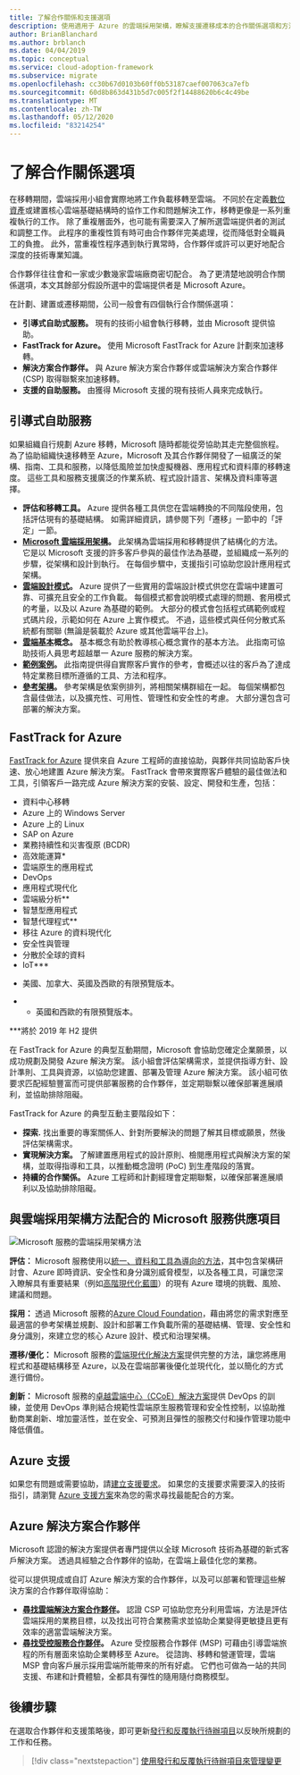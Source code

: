 ```yaml
---
title: 了解合作關係和支援選項
description: 使用適用于 Azure 的雲端採用架構，瞭解支援遷移成本的合作關係選項和方法。
author: BrianBlanchard
ms.author: brblanch
ms.date: 04/04/2019
ms.topic: conceptual
ms.service: cloud-adoption-framework
ms.subservice: migrate
ms.openlocfilehash: cc30b67d0103b60ff0b53187caef007063ca7efb
ms.sourcegitcommit: 60d8b863d431b5d7c005f2f14488620b6c4c49be
ms.translationtype: MT
ms.contentlocale: zh-TW
ms.lasthandoff: 05/12/2020
ms.locfileid: "83214254"
---
```

<!-- cSpell:ignore CSPs MSPs -->

# <a name="understand-partnership-options"></a>了解合作關係選項

在移轉期間，雲端採用小組會實際地將工作負載移轉至雲端。 不同於在定義[數位資產](../../../digital-estate/index.md)或建置核心雲端基礎結構時的協作工作和問題解決工作，移轉更像是一系列重複執行的工作。 除了重複層面外，也可能有需要深入了解所選雲端提供者的測試和調整工作。 此程序的重複性質有時可由合作夥伴完美處理，從而降低對全職員工的負擔。 此外，當重複性程序遇到執行異常時，合作夥伴或許可以更好地配合深度的技術專業知識。

合作夥伴往往會和一家或少數幾家雲端廠商密切配合。 為了更清楚地說明合作關係選項，本文其餘部分假設所選中的雲端提供者是 Microsoft Azure。

在計劃、建置或遷移期間，公司一般會有四個執行合作關係選項：

- **引導式自助式服務。** 現有的技術小組會執行移轉，並由 Microsoft 提供協助。
- **FastTrack for Azure。** 使用 Microsoft FastTrack for Azure 計劃來加速移轉。
- **解決方案合作夥伴。** 與 Azure 解決方案合作夥伴或雲端解決方案合作夥伴 (CSP) 取得聯繫來加速移轉。
- **支援的自助服務。** 由獲得 Microsoft 支援的現有技術人員來完成執行。

## <a name="guided-self-service"></a>引導式自助服務

如果組織自行規劃 Azure 移轉，Microsoft 隨時都能從旁協助其走完整個旅程。 為了協助組織快速移轉至 Azure，Microsoft 及其合作夥伴開發了一組廣泛的架構、指南、工具和服務，以降低風險並加快虛擬機器、應用程式和資料庫的移轉速度。 這些工具和服務支援廣泛的作業系統、程式設計語言、架構及資料庫等選擇。

- **評估和移轉工具。** Azure 提供各種工具供您在雲端轉換的不同階段使用，包括評估現有的基礎結構。 如需詳細資訊，請參閱下列「遷移」一節中的「評定」一節。
- **[Microsoft 雲端採用架構](../../index.md)。** 此架構為雲端採用和移轉提供了結構化的方法。 它是以 Microsoft 支援的許多客戶參與的最佳作法為基礎，並組織成一系列的步驟，從架構和設計到執行。 在每個步驟中，支援指引可協助您設計應用程式架構。
- **[雲端設計模式](https://docs.microsoft.com/azure/architecture/patterns)。** Azure 提供了一些實用的雲端設計模式供您在雲端中建置可靠、可擴充且安全的工作負載。 每個模式都會說明模式處理的問題、套用模式的考量，以及以 Azure 為基礎的範例。 大部分的模式會包括程式碼範例或程式碼片段，示範如何在 Azure 上實作模式。 不過，這些模式與任何分散式系統都有關聯 (無論是裝載於 Azure 或其他雲端平台上)。
- **[雲端基本](https://docs.microsoft.com/azure/architecture/guide)概念。** 基本概念有助於教導核心概念實作的基本方法。 此指南可協助技術人員思考超越單一 Azure 服務的解決方案。
- **[範例案例](https://docs.microsoft.com/azure/architecture/example-scenario)。** 此指南提供得自實際客戶實作的參考，會概述以往的客戶為了達成特定業務目標所遵循的工具、方法和程序。
- **[參考架構](https://docs.microsoft.com/azure/architecture/reference-architectures)。** 參考架構是依案例排列，將相關架構群組在一起。 每個架構都包含最佳做法，以及擴充性、可用性、管理性和安全性的考慮。 大部分還包含可部署的解決方案。

## <a name="fasttrack-for-azure"></a>FastTrack for Azure

[FastTrack for Azure](https://azure.microsoft.com/programs/azure-fasttrack) 提供來自 Azure 工程師的直接協助，與夥伴共同協助客戶快速、放心地建置 Azure 解決方案。 FastTrack 會帶來實際客戶體驗的最佳做法和工具，引領客戶一路完成 Azure 解決方案的安裝、設定、開發和生產，包括：

- 資料中心移轉
- Azure 上的 Windows Server
- Azure 上的 Linux
- SAP on Azure
- 業務持續性和災害復原 (BCDR)
- 高效能運算*
- 雲端原生的應用程式
- DevOps
- 應用程式現代化
- 雲端級分析**
- 智慧型應用程式
- 智慧代理程式**
- 移往 Azure 的資料現代化
- 安全性與管理
- 分散於全球的資料
- IoT***

* 美國、加拿大、英國及西歐的有限預覽版本。

* * 英國和西歐的有限預覽版本。

***將於 2019 年 H2 提供

在 FastTrack for Azure 的典型互動期間，Microsoft 會協助您確定企業願景，以成功規劃及開發 Azure 解決方案。 該小組會評估架構需求，並提供指導方針、設計準則、工具與資源，以協助您建置、部署及管理 Azure 解決方案。 該小組可依要求匹配經驗豐富而可提供部署服務的合作夥伴，並定期聯繫以確保部署進展順利，並協助排除阻礙。

FastTrack for Azure 的典型互動主要階段如下：

- **探索.** 找出重要的專案關係人、針對所要解決的問題了解其目標或願景，然後評估架構需求。
- **實現解決方案。** 了解建置應用程式的設計原則、檢閱應用程式與解決方案的架構，並取得指導和工具，以推動概念證明 (PoC) 到生產階段的落實。
- **持續的合作關係。** Azure 工程師和計劃經理會定期聯繫，以確保部署進展順利以及協助排除阻礙。

## <a name="microsoft-services-offerings-aligned-to-cloud-adoption-framework-approaches"></a>與雲端採用架構方法配合的 Microsoft 服務供應項目

![Microsoft 服務的雲端採用架構方法](../../../_images/migrate/mcs-program-approach.jpg)

**評估：** Microsoft 服務使用以[統一、資料和工具為導向的方法](https://download.microsoft.com/download/C/7/C/C7CEA89D-7BDB-4E08-B998-737C13107361/Secure_Cloud_Insights_Datasheet_EN_US.pdf)，其中包含架構研討會、Azure 即時資訊、安全性和身分識別威脅模型，以及各種工具，可讓您深入瞭解具有重要結果（例如[高階現代化藍圖](https://download.microsoft.com/download/F/7/2/F72FAD7E-8BBD-4E04-8C7B-9AC4FE04A150/Cloud_Adoption_Discovery_and_Roadmap_Datasheet.pdf)）的現有 Azure 環境的挑戰、風險、建議和問題。

**採用：** 透過 Microsoft 服務的[Azure Cloud Foundation](https://download.microsoft.com/download/D/8/7/D872DFD0-1C46-4145-95E4-B5EAB2958B96/Hybrid_Cloud_Foundation_Datasheet_EN_US.pdf)，藉由將您的需求對應至最適當的參考架構並規劃、設計和部署工作負載所需的基礎結構、管理、安全性和身分識別，來建立您的核心 Azure 設計、模式和治理架構。

**遷移/優化：** Microsoft 服務的[雲端現代化解決方案](https://download.microsoft.com/download/3/7/3/373F90E3-8568-44F3-B096-CD9C1CD28AB7/Cloud_Modernization_Datasheet_EN_US.pdf)提供完整的方法，讓您將應用程式和基礎結構移至 Azure，以及在雲端部署後優化並現代化，並以簡化的方式進行備份。

**創新：** Microsoft 服務的[卓越雲端中心（CCoE）解決方案](https://download.microsoft.com/download/F/8/B/F8BBE4BD-E5F8-4DFB-82F7-C0A4E17051BB/Cloud_Center_of_Excellence_Datasheet_EN_US.pdf)提供 DevOps 的訓練，並使用 DevOps 準則結合規範性雲端原生服務管理和安全性控制，以協助推動商業創新、增加靈活性，並在安全、可預測且彈性的服務交付和操作管理功能中降低價值。

## <a name="azure-support"></a>Azure 支援

如果您有問題或需要協助，請[建立支援要求](https://portal.azure.com/#blade/Microsoft_Azure_Support/HelpAndSupportBlade/newsupportrequest)。 如果您的支援要求需要深入的技術指引，請瀏覽 [Azure 支援方案](https://azure.microsoft.com/support/plans)來為您的需求尋找最能配合的方案。

## <a name="azure-solutions-partner"></a>Azure 解決方案合作夥伴

Microsoft 認證的解決方案提供者專門提供以全球 Microsoft 技術為基礎的新式客戶解決方案。 透過具經驗之合作夥伴的協助，在雲端上最佳化您的業務。

從可以提供現成或自訂 Azure 解決方案的合作夥伴，以及可以部署和管理這些解決方案的合作夥伴取得協助：

- **[尋找雲端解決方案合作夥伴](https://www.microsoft.com/solution-providers/home)。** 認證 CSP 可協助您充分利用雲端，方法是評估雲端採用的業務目標，以及找出可符合業務需求並協助企業變得更敏捷且更有效率的適當雲端解決方案。
- **[尋找受控服務合作夥伴](https://www.microsoft.com/solution-providers/search?cacheId=16a3b49b-fef2-449d-bdf0-628008114cca)。** Azure 受控服務合作夥伴 (MSP) 可藉由引導雲端旅程的所有層面來協助企業轉移至 Azure。 從諮詢、移轉和營運管理，雲端 MSP 會向客戶展示採用雲端所能帶來的所有好處。 它們也可做為一站的共同支援、布建和計費體驗，全都具有彈性的隨用隨付商務模型。

## <a name="next-steps"></a>後續步驟

在選取合作夥伴和支援策略後，即可更新[發行和反覆執行待辦項目](./release-iteration-backlog.md)以反映所規劃的工作和任務。

> [!div class="nextstepaction"]
> [使用發行和反覆執行待辦項目來管理變更](./release-iteration-backlog.md)
